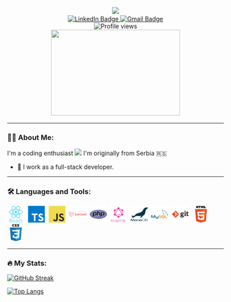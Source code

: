 <div id="header" align="center">
  <img src="https://media.giphy.com/media/MeJgB3yMMwIaHmKD4z/giphy.gif" width="100"/>
</div>
<div id="badges" align="center">
  <a href="https://www.linkedin.com/in/filipsegota/">
    <img src="https://img.shields.io/badge/LinkedIn-blue?logo=linkedin&logoColor=white&style=for-the-badge" alt="LinkedIn Badge">
  </a>
  <a href="mailto:segota.filip@gmail.com">
    <img src="https://img.shields.io/badge/Gmail-D14836?style=for-the-badge&logo=gmail&logoColor=white" alt="Gmail Badge">
  </a>
  <div>
    <img src="https://komarev.com/ghpvc/?username=filipsegota2&style=flat-square&color=blue" alt="Profile views"/>
  </div>
</div>
<div align="center">
  <img src="https://media.giphy.com/media/1GEATImIxEXVR79Dhk/giphy.gif" width="300" height="200"/>
</div>

---

### 👨‍💻 About Me: 
I'm a coding enthusiast <img src="https://media.giphy.com/media/WUlplcMpOCEmTGBtBW/giphy.gif" width="30"/> I'm originally from Serbia 🇷🇸
  - 🏢 I work as a full-stack developer.
---
### 🛠️ Languages and Tools: 
<div>
  <img src="https://github.com/devicons/devicon/blob/master/icons/react/react-original-wordmark.svg" title="React" alt="React" width="40" height="40"/>&nbsp;
  <img src="https://github.com/devicons/devicon/blob/master/icons/typescript/typescript-original.svg" title="TypeScript" alt="TypeScript" width="40" height="40"/>&nbsp;
  <img src="https://github.com/devicons/devicon/blob/master/icons/javascript/javascript-original.svg" title="JavaScript" alt="JavaScript" width="40" height="40"/>&nbsp;
  <img src="https://github.com/devicons/devicon/blob/master/icons/laravel/laravel-original-wordmark.svg" title="Laravel" alt="Laravel" width="40" height="40"/>&nbsp;
  <img src="https://github.com/devicons/devicon/blob/master/icons/php/php-original.svg" title="PHP" alt="PHP" width="40" height="40"/>&nbsp;
  <img src="https://github.com/devicons/devicon/blob/master/icons/graphql/graphql-plain-wordmark.svg" title="GraphQL" alt="GraphQL" width="40" height="40"/>&nbsp;
  <img src="https://github.com/devicons/devicon/blob/master/icons/mariadb/mariadb-original-wordmark.svg" title="MariaDB" alt="MariaDB" width="40" height="40"/>&nbsp;
  <img src="https://github.com/devicons/devicon/blob/master/icons/mysql/mysql-original-wordmark.svg" title="MySQL" alt="MySQL" width="40" height="40"/>&nbsp;
  <img src="https://github.com/devicons/devicon/blob/master/icons/git/git-original-wordmark.svg" title="Git" alt="Git" width="40" height="40"/>&nbsp;
  <img src="https://github.com/devicons/devicon/blob/master/icons/html5/html5-original-wordmark.svg" title="HTML5" alt="HTML5" width="40" height="40"/>&nbsp;
  <img src="https://github.com/devicons/devicon/blob/master/icons/css3/css3-original-wordmark.svg" title="CSS3" alt="CSS3" width="40" height="40"/>&nbsp;
</div>

---
### :fire: My Stats: 
[![GitHub Streak](http://github-readme-streak-stats.herokuapp.com?user=filipsegota2&theme=dark&background=000000)](https://git.io/streak-stats)

[![Top Langs](https://github-readme-stats.vercel.app/api/top-langs/?username=filipsegota2&layout=compact&theme=vision-friendly-dark)](https://github.com/anuraghazra/github-readme-stats)
